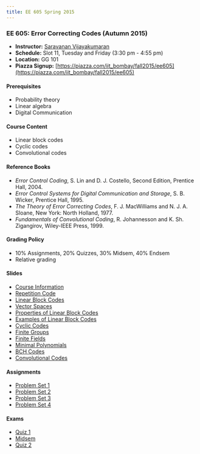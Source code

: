 ```yaml
---
title: EE 605 Spring 2015
---
```


### EE 605: Error Correcting Codes (Autumn 2015)
  - **Instructor:** [Saravanan Vijayakumaran](http://www.ee.iitb.ac.in/~sarva)
  - **Schedule:** Slot 11, Tuesday and Friday (3:30 pm - 4:55 pm)
  - **Location:** GG 101
  - **Piazza Signup:** [https://piazza.com/iit_bombay/fall2015/ee605](https://piazza.com/iit_bombay/fall2015/ee605)


#### Prerequisites

  - Probability theory
  - Linear algebra
  - Digital Communication


#### Course Content

  - Linear block codes
  - Cyclic codes
  - Convolutional codes


#### Reference Books

  - *Error Control Coding*, S. Lin and D. J. Costello, Second Edition, Prentice Hall, 2004.
  - *Error Control Systems for Digital Communication and Storage*, S. B. Wicker, Prentice Hall, 1995.
  - *The Theory of Error Correcting Codes*, F. J. MacWilliams and N. J. A. Sloane, New York: North Holland, 1977.
  - *Fundamentals of Convolutional Coding*, R. Johannesson and K. Sh. Zigangirov, Wiley-IEEE Press, 1999.


#### Grading Policy
  - 10% Assignments, 20% Quizzes, 30% Midsem, 40% Endsem
  - Relative grading

#### Slides
  - [Course Information](./2015/slides/Outline.pdf)
  - [Repetition Code](./2015/slides/RepetitionCode.pdf)
  - [Linear Block Codes](./2015/slides/LinearBlockCodes.pdf)
  - [Vector Spaces](./2015/slides/VectorSpaces.pdf)
  - [Properties of Linear Block Codes](./2015/slides/PropertiesOfLinearBlockCodes.pdf)
  - [Examples of Linear Block Codes](./2015/slides/ExamplesOfLinearBlockCodes.pdf)
  - [Cyclic Codes](./2015/slides/CyclicCodes.pdf)
  - [Finite Groups](./2015/slides/FiniteGroups.pdf)
  - [Finite Fields](./2015/slides/FiniteFields.pdf)
  - [Minimal Polynomials](./2015/slides/MinimalPolynomials.pdf)
  - [BCH Codes](./2015/slides/BCHCodes.pdf)
  - [Convolutional Codes](./2015/slides/ConvolutionalCodes.pdf)

#### Assignments
  - [Problem Set 1](./2015/assignments/problemset1.pdf)
  - [Problem Set 2](./2015/assignments/problemset2.pdf)
  - [Problem Set 3](./2015/assignments/problemset3.pdf)
  - [Problem Set 4](./2015/assignments/problemset4.pdf)

#### Exams
  - [Quiz 1](./2015/exams/quiz1.pdf)
  - [Midsem](./2015/exams/midsem.pdf)
  - [Quiz 2](./2015/exams/quiz2.pdf)
